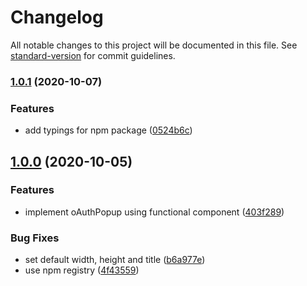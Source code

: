 # Changelog

All notable changes to this project will be documented in this file. See [standard-version](https://github.com/conventional-changelog/standard-version) for commit guidelines.

### [1.0.1](https://github.com/kgoedecke/react-oauth-popup/compare/v1.0.0...v1.0.1) (2020-10-07)


### Features

* add typings for npm package ([0524b6c](https://github.com/kgoedecke/react-oauth-popup/commit/0524b6c0833fa1af6e6702a10995fb0d08fd06a8))

## [1.0.0](https://github.com/kgoedecke/react-oauth-popup/compare/v0.1.1...v1.0.0) (2020-10-05)


### Features

* implement oAuthPopup using functional component ([403f289](https://github.com/kgoedecke/react-oauth-popup/commit/403f289e5180110280c87fc826fa1da15c569aad))


### Bug Fixes

* set default width, height and title ([b6a977e](https://github.com/kgoedecke/react-oauth-popup/commit/b6a977edb1723c846dc2105b8becc7f0ca4a4e32))
* use npm registry ([4f43559](https://github.com/kgoedecke/react-oauth-popup/commit/4f435595c6a0192454f03e5aef8024a2dc428477))
